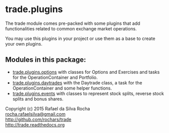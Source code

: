 # trade.plugins

The trade module comes pre-packed with some plugins that add
functionalities related to common exchange market operations.

You may use this plugins in your project or use them as a base
to create your own plugins.


## Modules in this package:

+ [trade.plugins.options](trade.plugins.options)
  with classes for Options and Exercises and tasks for the
  OperationContainer and Portfolio.
+ [trade.plugins.daytrades](trade.plugins.daytrades)
  with the Daytrade class, a task for the OperationContainer
  and some helper functions.
+ [trade.plugins.events](trade.plugins.events)
  with classes to represent stock splits, reverse stock splits
  and bonus shares.


Copyright (c) 2015 Rafael da Silva Rocha  
rocha.rafaelsilva@gmail.com  
http://github.com/rochars/trade  
http://trade.readthedocs.org  

